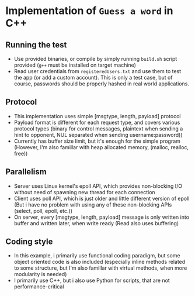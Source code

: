 # Implementation of `Guess a word` in C++
## Running the test
- Use provided binaries, or compile by simply running `build.sh` script provided (`g++` must be installed on target machine)
- Read user credentials from `registeredUsers.txt` and use them to test the app (or add a custom account). This is only a test case, but of course, passwords should be properly hashed in real world applications.

## Protocol
- This implementation uses simple [msgtype, length, payload] protocol
- Payload format is different for each request type, and covers various protocol types (binary for control messages, plaintext when sending a hint to opponent, NUL separated when sending username:password))
- Currently has buffer size limit, but it's enough for the simple program (However, I'm also famillar with heap allocated memory, (malloc, realloc, free))

## Parallelism
- Server uses Linux kernel's epoll API, which provides non-blocking I/O without need of spawning new thread for each connection
- Client uses poll API, which is just older and little different version of epoll (But i have no problem with using any of these non-blocking APIs (select, poll, epoll, etc.))
- On server, every [msgtype, length, payload] message is only written into buffer and written later, when write ready (Read also uses buffering)

## Coding style
- In this example, i primarily use functional coding paradigm, but some object oriented code is also included (especially inline methods related to some structure, but I'm also famillar with virtual methods, when more modularity is needed)
- I primarily use C++, but i also use Python for scripts, that are not performance-critical
